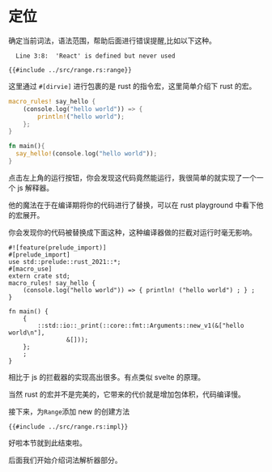 # 定位

确定当前词法，语法范围，帮助后面进行错误提醒,比如以下这种。

```
  Line 3:8:  'React' is defined but never used
```

```rust,no_run,noplayground
{{#include ../src/range.rs:range}}
```

这里通过 `#[dirvie]` 进行包裹的是 rust 的指令宏，这里简单介绍下 rust 的宏。

```rust
macro_rules! say_hello {
    (console.log("hello world")) => {
        println!("hello world");
    };
}

fn main(){
  say_hello!(console.log("hello world"));
}

```

点击左上角的运行按钮，你会发现这代码竟然能运行，我很简单的就实现了一个一个 js 解释器。

他的魔法在于在编译期将你的代码进行了替换，可以在 rust playground 中看下他的宏展开。

你会发现你的代码被替换成下面这种，这种编译器做的拦截对运行时毫无影响。

```rust,no_run,noplayground
#![feature(prelude_import)]
#[prelude_import]
use std::prelude::rust_2021::*;
#[macro_use]
extern crate std;
macro_rules! say_hello {
    (console.log("hello world")) => { println! ("hello world") ; } ;
}

fn main() {
    {
        ::std::io::_print(::core::fmt::Arguments::new_v1(&["hello world\n"],
                &[]));
    };
    ;
}
```

相比于 js 的拦截器的实现高出很多。有点类似 svelte 的原理。

当然 rust 的宏并不是完美的，它带来的代价就是增加包体积，代码编译慢。

接下来，为`Range`添加 new 的创建方法

```rust,no_run,noplayground
{{#include ../src/range.rs:impl}}
```

好啦本节就到此结束啦。

后面我们开始介绍词法解析器部分。
